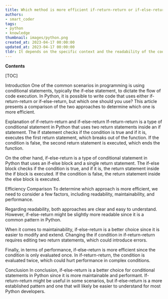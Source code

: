 ```yaml
---
title: Which method is more efficient if-return-return or if-else-return?
authors:
- smart_coder
tags:
- python
- knowledge
thumbnail: images/python.png
created_at: 2023-04-17 00:00:00
updated_at: 2023-04-17 00:00:00
tldr: It depends on the specific context and the readability of the code, both approaches can be efficient in Python.
---
```


**Contents**

[TOC]

Introduction
One of the common scenarios in programming is using conditional statements, typically the if-else statement, to dictate the flow of code execution. In Python, it is possible to write code that uses either if-return-return or if-else-return, but which one should you use? This article presents a comparison of the two approaches to determine which one is more efficient.

Explanation of if-return-return and if-else-return
If-return-return is a type of conditional statement in Python that uses two return statements inside an if statement. The if statement checks if the condition is true and if it is, executes the first return statement, which breaks out of the function. If the condition is false, the second return statement is executed, which ends the function.

On the other hand, if-else-return is a type of conditional statement in Python that uses an if-else block and a single return statement. The if-else block checks if the condition is true, and if it is, the return statement inside the if block is executed. If the condition is false, the return statement inside the else block is executed.

Efficiency Comparison
To determine which approach is more efficient, we need to consider a few factors, including readability, maintainability, and performance.

Regarding readability, both approaches are clear and easy to understand. However, if-else-return might be slightly more readable since it is a common pattern in Python.

When it comes to maintainability, if-else-return is a better choice since it is easier to modify and extend. Changing the if condition in if-return-return requires editing two return statements, which could introduce errors.

Finally, in terms of performance, if-else-return is more efficient since the condition is only evaluated once. In if-return-return, the condition is evaluated twice, which could hurt performance in complex conditions.

Conclusion
In conclusion, if-else-return is a better choice for conditional statements in Python since it is more maintainable and performant. If-return-return might be useful in some scenarios, but if-else-return is a more established pattern and one that will likely be easier to understand for most Python developers.
